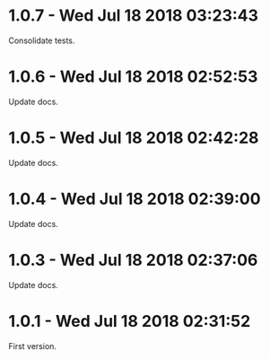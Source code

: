 # 1.0.7 - Wed Jul 18 2018 03:23:43

Consolidate tests.

# 1.0.6 - Wed Jul 18 2018 02:52:53

Update docs.

# 1.0.5 - Wed Jul 18 2018 02:42:28

Update docs.

# 1.0.4 - Wed Jul 18 2018 02:39:00

Update docs.

# 1.0.3 - Wed Jul 18 2018 02:37:06

Update docs.

# 1.0.1 - Wed Jul 18 2018 02:31:52

First version.
